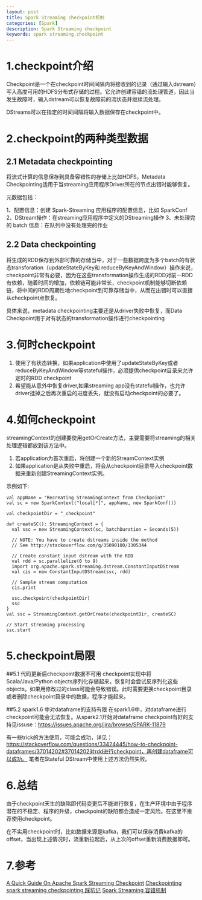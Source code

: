 ```yaml
---
layout: post
title: Spark Streaming checkpoint机制
categories: [Spark]
description: Spark Streaming checkpoint
keywords: spark streaming,checkpoint
---
```


# 1.checkpoint介绍

Checkpoint是一个在checkpoint时间间隔内将接收到的记录（通过输入dstream）写入高度可用的HDFS分布式存储的过程。它允许创建容错的流处理管道，因此当发生故障时，输入dstream可以恢复故障前的流状态并继续流处理。

DStreams可以在指定的时间间隔将输入数据保存在checkpoint中。

# 2.checkpoint的两种类型数据
## 2.1 Metadata checkpointing
将流式计算的信息保存到具备容错性的存储上比如HDFS，Metadata Checkpointing适用于当streaming应用程序Driver所在的节点出错时能够恢复。

元数据包括：

1、配置信息：创建 Spark-Streaming 应用程序的配置信息，比如 SparkConf
2、DStream操作：在streaming应用程序中定义的DStreaming操作
3、未处理完的 batch 信息：在队列中没有处理完的作业


## 2.2 Data checkpointing
将生成的RDD保存到外部可靠的存储当中，对于一些数据跨度为多个batch的有状态transforation（updateStateByKey和 reduceByKeyAndWindow）操作来说，checkpoint非常有必要，因为在这些transformation操作生成的RDD对前一RDD有依赖，随着时间的增加，依赖链可能非常长，checkpoint机制能够切断依赖链，将中间的RDD周期性地checkpoint到可靠存储当中，从而在出错时可以直接从checkpoint点恢复。

具体来说，metadata checkpointing主要还是从driver失败中恢复，而Data Checkpoint用于对有状态的transformation操作进行checkpointing
# 3.何时checkpoint
1. 使用了有状态转换，如果application中使用了updateStateByKey或者reduceByKeyAndWindow等stateful操作，必须提供checkpoint目录来允许定时的RDD checkpoint
2. 希望能从意外中恢复driver,如果streaming app没有stateful操作，也允许driver挂掉之后再次重启的进度丢失，就没有启动checkpoint的必要了。

# 4.如何checkpoint
streamingContext的创建要使用getOrCreate方法，主要需要将streaming的相关处理逻辑都放到该方法中。

1. 若application为首次重启，将创建一个新的StreamContext实例
2. 如果application是从失败中重启，将会从checkpoint目录导入checkpoint数据来重新创建StreamingContext实例。

示例如下:
```
val appName = "Recreating StreamingContext from Checkpoint"
val sc = new SparkContext("local[*]", appName, new SparkConf())

val checkpointDir = "_checkpoint"

def createSC(): StreamingContext = {
  val ssc = new StreamingContext(sc, batchDuration = Seconds(5))

  // NOTE: You have to create dstreams inside the method
  // See http://stackoverflow.com/q/35090180/1305344

  // Create constant input dstream with the RDD
  val rdd = sc.parallelize(0 to 9)
  import org.apache.spark.streaming.dstream.ConstantInputDStream
  val cis = new ConstantInputDStream(ssc, rdd)

  // Sample stream computation
  cis.print

  ssc.checkpoint(checkpointDir)
  ssc
}
val ssc = StreamingContext.getOrCreate(checkpointDir, createSC)

// Start streaming processing
ssc.start
```

# 5.checkpoint局限
##5.1 代码更新后checkpoint数据不可用
checkpoint实现中将Scala/Java/Python objects序列化存储起来，恢复时会尝试反序列化这些objects。如果用修改过的class可能会导致错误。此时需要更换checkpoint目录或者删除checkpoint目录中的数据，程序才能起来。

##5.2 spark1.6 中对dataframe的支持有限
在spark1.6中，对dataframe进行checkpoint可能会无法恢复。从spark2.1开始对dataframe checkpoint有好的支持见issuse：https://issues.apache.org/jira/browse/SPARK-11879

有一些trick的方法使用，可能会成功，详见：
https://stackoverflow.com/questions/33424445/how-to-checkpoint-dataframes/37014202#37014202对rdd进行checkpoint，再创建dataframe可以成功。
笔者在Stateful DStream中使用上述方法仍然失败。

# 6.总结
由于checkpoint天生的缺陷即代码变更后不能进行恢复，在生产环境中由于程序潜在的不稳定、程序的升级，checkpoint的缺陷都会造成一定风险。在这里不推荐使用checkpoint。

在不实用checkpoint时，比如数据来源是kafka，我们可以保存消费kafka的offset，当出现上述情况时，流重新拉起后，从上次的offset重新消费数据即可。

# 7.参考
[A Quick Guide On Apache Spark Streaming Checkpoint](https://techvidvan.com/tutorials/spark-streaming-checkpoint/)
[Checkpointing](https://jaceklaskowski.gitbooks.io/spark-streaming/spark-streaming-checkpointing.html)
[spark streaming checkpointing 踩坑记](https://www.jianshu.com/p/d7bee3d51863)
[Spark Streaming 容错机制](https://www.jianshu.com/p/cacb1e922c38)
